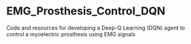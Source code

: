 # EMG_Prosthesis_Control_DQN
Code and resources for developing a Deep-Q Learning (DQN) agent to control a myoelectric prosthesis using EMG signals
